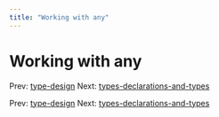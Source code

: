 ```yaml
---
title: "Working with any"
---
```


# Working with any

Prev: [type-design](type-design.md) Next:
[types-declarations-and-types](types-declarations-and-types.md)

Prev: [type-design](type-design.md) Next:
[types-declarations-and-types](types-declarations-and-types.md)
